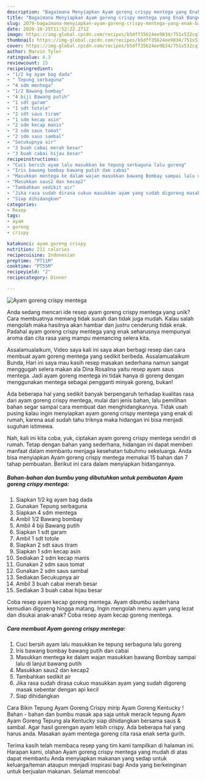 ```yaml
---
description: "Bagaimana Menyiapkan Ayam goreng crispy mentega yang Enak Banget"
title: "Bagaimana Menyiapkan Ayam goreng crispy mentega yang Enak Banget"
slug: 2079-bagaimana-menyiapkan-ayam-goreng-crispy-mentega-yang-enak-banget
date: 2020-10-25T11:52:22.271Z
image: https://img-global.cpcdn.com/recipes/b5dff35624ee9834/751x532cq70/ayam-goreng-crispy-mentega-foto-resep-utama.jpg
thumbnail: https://img-global.cpcdn.com/recipes/b5dff35624ee9834/751x532cq70/ayam-goreng-crispy-mentega-foto-resep-utama.jpg
cover: https://img-global.cpcdn.com/recipes/b5dff35624ee9834/751x532cq70/ayam-goreng-crispy-mentega-foto-resep-utama.jpg
author: Marvin Tyler
ratingvalue: 4.3
reviewcount: 15
recipeingredient:
- "1/2 kg ayam bag dada"
- " Tepung serbaguna"
- "4 sdm mentega"
- "1/2 Bawang bombay"
- "4 biji Bawang putih"
- "1 sdt garam"
- "1 sdt totole"
- "2 sdt saus tiram"
- "1 sdm kecap asin"
- "2 sdm kecap manis"
- "2 sdm saus tomat"
- "2 sdm saus sambal"
- "Secukupnya air"
- "3 buah cabai merah besar"
- "3 buah cabai hijau besar"
recipeinstructions:
- "Cuci bersih ayam lalu masukkan ke tepung serbaguna lalu goreng"
- "Iris bawang bombay bawang putih dan cabai"
- "Masukkan mentega ke dalam wajan masukkan bawang Bombay sampai lalu di lanjut bawang putih"
- "Masukkan saus2 dan kecap2"
- "Tambahkan sedikit air"
- "Jika rasa sudah dirasa cukuo masukkan ayam yang sudah digoreng masak sebentar dengan api kecil"
- "Siap dihidangkan"
categories:
- Resep
tags:
- ayam
- goreng
- crispy

katakunci: ayam goreng crispy 
nutrition: 211 calories
recipecuisine: Indonesian
preptime: "PT11M"
cooktime: "PT55M"
recipeyield: "2"
recipecategory: Dinner

---
```



![Ayam goreng crispy mentega](https://img-global.cpcdn.com/recipes/b5dff35624ee9834/751x532cq70/ayam-goreng-crispy-mentega-foto-resep-utama.jpg)

Anda sedang mencari ide resep ayam goreng crispy mentega yang unik? Cara membuatnya memang tidak susah dan tidak juga mudah. Kalau salah mengolah maka hasilnya akan hambar dan justru cenderung tidak enak. Padahal ayam goreng crispy mentega yang enak seharusnya mempunyai aroma dan cita rasa yang mampu memancing selera kita.

Assalamualaikum, Video saya kali ini saya akan berbagi resep dan cara membuat ayam goreng mentega yang sedikit berbeda. Assalamualaikum Bunda, Hari ini saya mau kasih resep masakan sederhana namun sangat menggugah selera makan ala Dina Rosalina yaitu resep ayam saus mentega. Jadi ayam goreng mentega ini tidak hanya di goreng dengan menggunakan mentega sebagai pengganti minyak goreng, bukan!

Ada beberapa hal yang sedikit banyak berpengaruh terhadap kualitas rasa dari ayam goreng crispy mentega, mulai dari jenis bahan, lalu pemilihan bahan segar sampai cara membuat dan menghidangkannya. Tidak usah pusing kalau ingin menyiapkan ayam goreng crispy mentega yang enak di rumah, karena asal sudah tahu triknya maka hidangan ini bisa menjadi suguhan istimewa.


Nah, kali ini kita coba, yuk, ciptakan ayam goreng crispy mentega sendiri di rumah. Tetap dengan bahan yang sederhana, hidangan ini dapat memberi manfaat dalam membantu menjaga kesehatan tubuhmu sekeluarga. Anda bisa menyiapkan Ayam goreng crispy mentega memakai 15 bahan dan 7 tahap pembuatan. Berikut ini cara dalam menyiapkan hidangannya.

<!--inarticleads1-->

##### Bahan-bahan dan bumbu yang dibutuhkan untuk pembuatan Ayam goreng crispy mentega:

1. Siapkan 1/2 kg ayam bag dada
1. Gunakan  Tepung serbaguna
1. Siapkan 4 sdm mentega
1. Ambil 1/2 Bawang bombay
1. Ambil 4 biji Bawang putih
1. Siapkan 1 sdt garam
1. Ambil 1 sdt totole
1. Siapkan 2 sdt saus tiram
1. Siapkan 1 sdm kecap asin
1. Sediakan 2 sdm kecap manis
1. Gunakan 2 sdm saus tomat
1. Gunakan 2 sdm saus sambal
1. Sediakan Secukupnya air
1. Ambil 3 buah cabai merah besar
1. Sediakan 3 buah cabai hijau besar


Coba resep ayam kecap goreng mentega. Ayam dibumbu sederhana kemudian digoreng hingga matang. Ingin mengolah menu ayam yang lezat dan disukai anak-anak? Coba resep ayam kecap goreng mentega. 

<!--inarticleads2-->

##### Cara membuat Ayam goreng crispy mentega:

1. Cuci bersih ayam lalu masukkan ke tepung serbaguna lalu goreng
1. Iris bawang bombay bawang putih dan cabai
1. Masukkan mentega ke dalam wajan masukkan bawang Bombay sampai lalu di lanjut bawang putih
1. Masukkan saus2 dan kecap2
1. Tambahkan sedikit air
1. Jika rasa sudah dirasa cukuo masukkan ayam yang sudah digoreng masak sebentar dengan api kecil
1. Siap dihidangkan


Cara Bikin Tepung Ayam Goreng Crispy mirip Ayam Goreng Kentucky ! Bahan - bahan dan bumbu masak apa saja untuk meracik tepung Ayam Ayam Goreng Tepung ala Kentucky siap dihidangkan bersama saus &amp; sambal. Agar hasil gorengan ayam lebih crispy. Ada beberapa hal yang harus anda. Masakan ayam mentega goreng cita rasa enak serta gurih. 

Terima kasih telah membaca resep yang tim kami tampilkan di halaman ini. Harapan kami, olahan Ayam goreng crispy mentega yang mudah di atas dapat membantu Anda menyiapkan makanan yang sedap untuk keluarga/teman ataupun menjadi inspirasi bagi Anda yang berkeinginan untuk berjualan makanan. Selamat mencoba!
